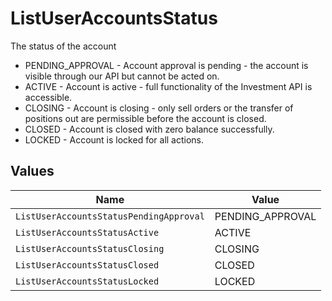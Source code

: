 # ListUserAccountsStatus

The status of the account
* PENDING_APPROVAL - Account approval is pending - the account is visible through our API but cannot be acted on.
* ACTIVE - Account is active - full functionality of the Investment API is accessible.
* CLOSING - Account is closing - only sell orders or the transfer of positions out are permissible before the account is closed.
* CLOSED - Account is closed with zero balance successfully.
* LOCKED - Account is locked for all actions.


## Values

| Name                                    | Value                                   |
| --------------------------------------- | --------------------------------------- |
| `ListUserAccountsStatusPendingApproval` | PENDING_APPROVAL                        |
| `ListUserAccountsStatusActive`          | ACTIVE                                  |
| `ListUserAccountsStatusClosing`         | CLOSING                                 |
| `ListUserAccountsStatusClosed`          | CLOSED                                  |
| `ListUserAccountsStatusLocked`          | LOCKED                                  |